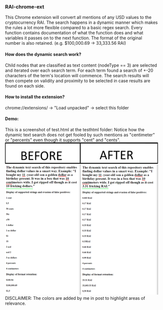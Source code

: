 ### RAI-chrome-ext

This Chrome extension will convert all mentions of any USD values to the cryptocurrency RAI. The search happens in a dynamic manner which makes the rules a lot more flexible compared to a basic regex search. Every function contains documentation of what the function does and what variables it passes on to the next function. The format of the original number is also retained. (e.g. $100,000.69 -> 33,333.56 RAI)

#### How does the dynamic search work?

Child nodes that are classified as text content (nodeType == 3) are selected and iterated over each search term. For each term found a search of +-20 characters of the term's location will commence. The search results will then compete on validity and proximity to be selected in case results are found on each side. 

#### How to install the extension?
chrome://extensions/
-> "Load unpacked"
  -> select this folder
  
#### Demo:
This is a screenshot of test.html at the testhtml folder:
Notice how the dynamic text search does not get fooled by such mentions as "centimeter" or "percents" even though it supports "cent" and "cents". 
![Extension in action](https://github.com/Stormle/RAI-chrome-ext/blob/master/readme-resources/rai-ext-example.png?raw=true)
DISCLAIMER: The colors are added by me in post to highlight areas of relevance.
